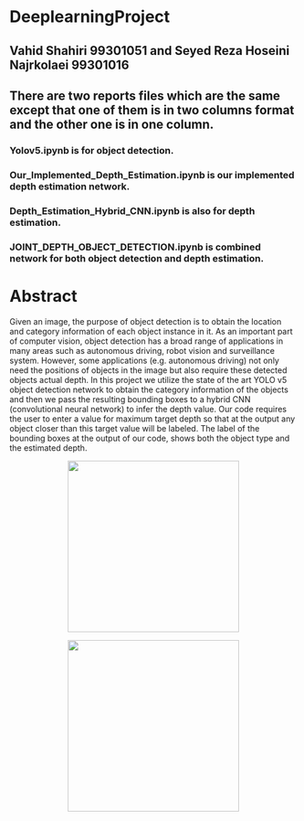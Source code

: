 # DeeplearningProject

## Vahid Shahiri  99301051  and Seyed Reza Hoseini Najrkolaei 99301016

## There are two reports  files which are the same except that one of them is in two columns format and the other one is in one column.

### Yolov5.ipynb is for object detection.

### Our_Implemented_Depth_Estimation.ipynb is our implemented depth estimation network.

### Depth_Estimation_Hybrid_CNN.ipynb is also for depth estimation.

### JOINT_DEPTH_OBJECT_DETECTION.ipynb is combined network for both object detection and depth estimation.

# Abstract
Given an image, the purpose of object detection is to obtain the location and category information
of each object instance in it. As an important part of computer vision, object detection has a broad
range of applications in many areas such as autonomous driving, robot vision and surveillance system.
However, some applications (e.g. autonomous driving) not only need the positions of objects in the
image but also require these detected objects actual depth. In this project we utilize the state of the art
YOLO v5 object detection network to obtain the category information of the objects and then we pass
the resulting bounding boxes to a hybrid CNN (convolutional neural network) to infer the depth value.
Our code requires the user to enter a value for maximum target depth so that at the output any object
closer than this target value will be labeled. The label of the bounding boxes at the output of our code,
shows both the object type and the estimated depth.

<p align="center">
<image align="center" src = "images/finaltest_1_1.png" width="300">
</p>
  
<p align="center">
<image align="center" src = "images/finaltest_1_2.png" width="300">
</p>
